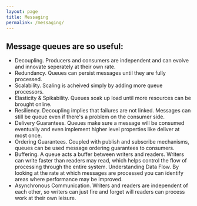 ```yaml
---
layout: page
title: Messaging 
permalink: /messaging/
---
```



## Message queues are so useful:
- Decoupling. Producers and consumers are independent and can evolve and innovate seperately at their own rate. 
- Redundancy. Queues can persist messages until they are fully processed.
- Scalability. Scaling is acheived simply by adding more queue processors. 
- Elasticity & Spikability. Queues soak up load until more resources can be brought online. 
- Resiliency. Decoupling implies that failures are not linked. Messages can still be queue even if there's a problem on the consumer side.
- Delivery Guarantees. Queues make sure a message will be consumed eventually and even implement higher level properties like deliver at most once.
- Ordering Guarantees. Coupled with publish and subscribe mechanisms, queues can be used message ordering guarantees to consumers.
- Buffering. A queue acts a buffer between writers and readers. Writers can write faster than readers may read, which helps control the flow of processing through the entire system.  Understanding Data Flow. By looking at the rate at which messages are processed you can identify areas where performance may be improved. 
- Asynchronous Communication. Writers and readers are independent of each other, so writers can just fire and forget will readers can process work at their own leisure.